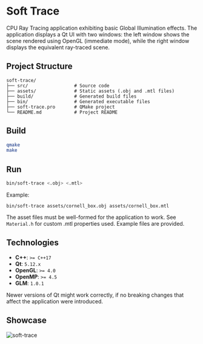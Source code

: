 # Soft Trace

CPU Ray Tracing application exhibiting basic Global Illumination effects.
The application displays a Qt UI with two windows: the left window shows the scene rendered using OpenGL (immediate mode), while the right window displays the equivalent ray-traced scene.

## Project Structure

```plaintext
soft-trace/
├── src/                 # Source code
├── assets/              # Static assets (.obj and .mtl files)
├── build/               # Generated build files
├── bin/                 # Generated executable files
├── soft-trace.pro       # QMake project
└── README.md            # Project README
```

## Build

```bash
qmake
make
```

## Run

```bash
bin/soft-trace <.obj> <.mtl>
```

Example:

```shell
bin/soft-trace assets/cornell_box.obj assets/cornell_box.mtl
```

The asset files must be well-formed for the application to work. See `Material.h` for custom .mtl properties used.
Example files are provided.

## Technologies

* **C++**: `>= C++17`
* **Qt**: `5.12.x`
* **OpenGL**: `>= 4.0`
* **OpenMP**: `>= 4.5`
* **GLM**: `1.0.1`

Newer versions of Qt might work correctly, if no breaking changes that affect the application were introduced.

## Showcase

![soft-trace](https://github.com/user-attachments/assets/2e5d981c-8d5d-4b2b-bdb8-c9f5149da0f7)
